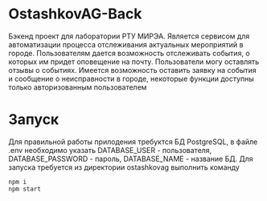 # OstashkovAG-Back
Бэкенд проект для лаборатории РТУ МИРЭА.
Является сервисом для автоматизации процесса отслеживания актуальных мероприятий в городе. 
Пользователям дается возможность отслеживать события, о которых им придет оповещение на почту. Пользователи могу оставлять отзывы о событиях.
Имеется возможность оставить заявку на события и сообщение о неисправности в городе, некоторые функции доступны только авторизованным пользователем
# Запуск
Для правильной работы прилодения требуктся БД PostgreSQL, в файле .env необходимо указать DATABASE_USER - пользователя, DATABASE_PASSWORD - пароль, DATABASE_NAME - название БД.
Для запуска требуется из директории ostashkovag выполнить команду
```
npm i
npm start
```
